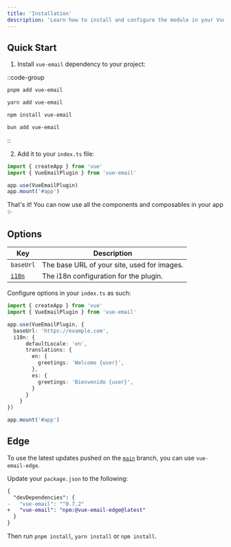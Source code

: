 ```yaml
---
title: 'Installation'
description: 'Learn how to install and configure the module in your Vue app.'
---
```


## Quick Start

1. Install `vue-email` dependency to your project:

::code-group

```sh [pnpm]
pnpm add vue-email
```

```bash [yarn]
yarn add vue-email
```

```bash [npm]
npm install vue-email
```

```bash [bun]
bun add vue-email
```

::


2. Add it to your `index.ts` file:

```ts
import { createApp } from 'vue'
import { VueEmailPlugin } from 'vue-email'

app.use(VueEmailPlugin)
app.mount('#app')
```

That's it! You can now use all the components and composables in your app ✨

<!-- ::callout{icon="i-heroicons-exclamation-triangle"}
For Nuxt, the components and composables are auto imported, so you can use them in your templates.
:: -->

<!-- ::callout{icon="i-heroicons-exclamation-triangle"}
On versions `0.7.2` and below, you need to import the `nuxt` package from `vue-email/nuxt`
:: -->


## Options

| Key                             | Description                                 |
| ------------------------------- | ------------------------------------------- |
| `baseUrl`                       | The base URL of your site, used for images. |
| [`i18n`](/plugins/i18n) | The i18n configuration for the plugin.      |

Configure options in your `index.ts` as such:

```ts
import { createApp } from 'vue'
import { VueEmailPlugin } from 'vue-email'

app.use(VueEmailPlugin, {
  baseUrl: 'https://example.com',
  i18n: {
      defaultLocale: 'en',
      translations: {
        en: {
          greetings: 'Welcome {user}',
        },
        es: {
          greetings: 'Bienvenido {user}',
        }
      }
    }
})

app.mount('#app')
```

## Edge

To use the latest updates pushed on the [`main`](https://github.com/vue-email/vue-email/tree/main) branch, you can use `vue-email-edge`.

Update your `package.json` to the following:

```diff [package.json]
{
  "devDependencies": {
-   "vue-email": "^0.7.2"
+   "vue-email": "npm:@vue-email-edge@latest"
  }
}
```

Then run `pnpm install`, `yarn install` or `npm install`.
